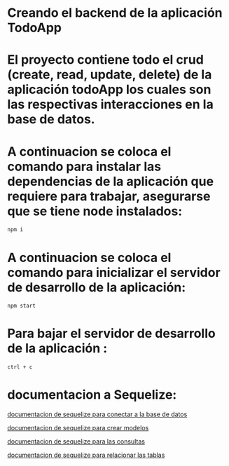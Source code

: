 # Creando el backend de la aplicación TodoApp

# El proyecto contiene todo el crud (create, read, update, delete) de la aplicación todoApp los cuales son las respectivas interacciones en la base de datos.

# A continuacion se coloca el comando para instalar las dependencias de la aplicación que requiere para trabajar, asegurarse que se tiene node instalados:
```
npm i
```
 
# A continuacion se coloca el comando para inicializar el servidor de desarrollo de la aplicación:
```
npm start
```

# Para bajar el servidor de desarrollo de la aplicación :
```
ctrl + c
```

# documentacion a Sequelize:
[documentacion de sequelize para conectar a la base de datos](https://sequelize.org/docs/v6/getting-started/)  


[documentacion de sequelize para crear modelos](https://sequelize.org/docs/v6/core-concepts/model-basics/)  


[documentacion de sequelize para las consultas](https://sequelize.org/docs/v6/core-concepts/model-querying-basics/)  


[documentacion de sequelize para relacionar las tablas](https://sequelize.org/docs/v6/core-concepts/assocs/)  
